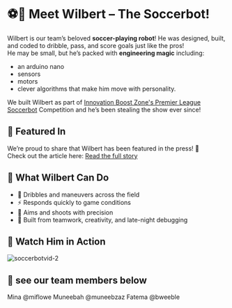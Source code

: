 # ⚽🤖 Meet Wilbert – The Soccerbot!

Wilbert is our team’s beloved **soccer-playing robot**! 
He was designed, built, and coded to dribble, pass, and score goals just like the pros!  
He may be small, but he’s packed with **engineering magic** including: 
- an arduino nano
- sensors
- motors
- clever algorithms that make him move with personality.

We built Wilbert as part of [Innovation Boost Zone's Premier League Soccerbot](https://www.innovationboostzone.com/ibz-premier-league) Competition and he’s been stealing the show ever since!

## 🌟 Featured In
We’re proud to share that Wilbert has been featured in the press! 🎉  
Check out the article here: [Read the full story](https://www.torontomu.ca/news-events/news/2025/09/soccer-bots-take-the-field/)

## 🚀 What Wilbert Can Do
- 🏃 Dribbles and maneuvers across the field
- ⚡ Responds quickly to game conditions
- 🎯 Aims and shoots with precision
- 🤝 Built from teamwork, creativity, and late-night debugging

## 🎥 Watch Him in Action
![soccerbotvid-2](https://github.com/user-attachments/assets/2f039826-3682-4ab8-883f-40af63fe41d2)

## 💞 see our team members below 
Mina @miflowe
Muneebah @muneebzaz
Fatema @bweeble 

